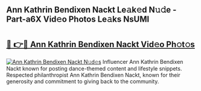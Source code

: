 ## Ann Kathrin Bendixen Nackt Le𝚊k𝚎d N𝚞𝚍e - Part-a6X Vid𝚎o Photos Le𝚊ks NsUMl

# <h2><a href="http://fb3n2t.evod.top/?m=Ann+Kathrin+Bendixen+Nackt">🔗 👉🔴 Ann Kathrin Bendixen Nackt Vid𝚎o Ph𝚘t𝚘s</a></h2>

[![Ann Kathrin Bendixen Nackt N𝚞d𝚎s](https://i.imgur.com/8V9OHl7.gif)](http://fb3n2t.evod.top/?m=Ann+Kathrin+Bendixen+Nackt)
Influencer Ann Kathrin Bendixen Nackt known for posting dance-themed content and lifestyle snippets. Respected philanthropist Ann Kathrin Bendixen Nackt, known for their generosity and commitment to giving back to the community. 
